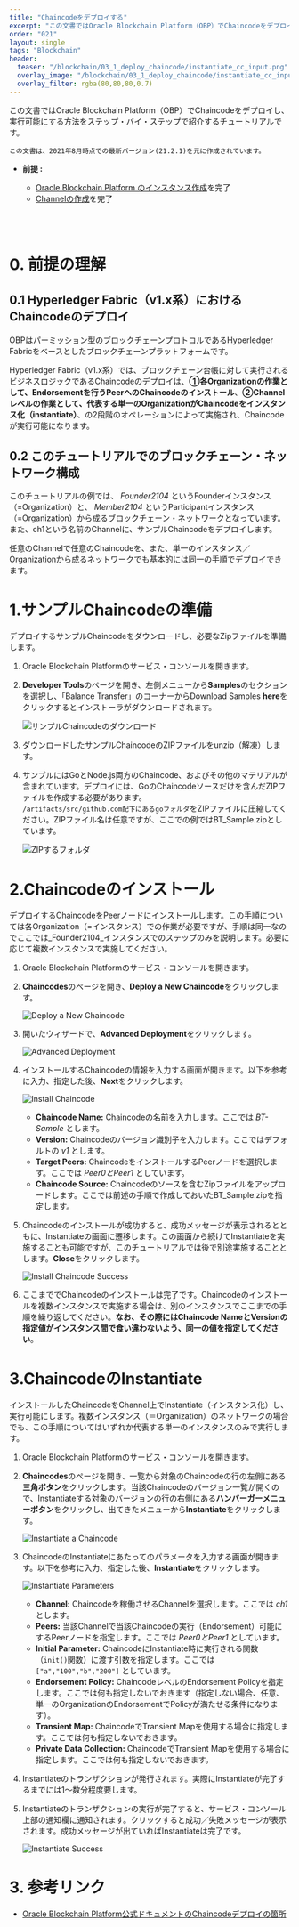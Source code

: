 ```yaml
---
title: "Chaincodeをデプロイする"
excerpt: "この文書ではOracle Blockchain Platform（OBP）でChaincodeをデプロイし、実行可能にする方法を説明します。"
order: "021"
layout: single
tags: "Blockchain"
header:
  teaser: "/blockchain/03_1_deploy_chaincode/instantiate_cc_input.png"
  overlay_image: "/blockchain/03_1_deploy_chaincode/instantiate_cc_input.png"
  overlay_filter: rgba(80,80,80,0.7)
---
```


この文書ではOracle Blockchain Platform（OBP）でChaincodeをデプロイし、実行可能にする方法をステップ・バイ・ステップで紹介するチュートリアルです。

```
この文書は、2021年8月時点での最新バージョン(21.2.1)を元に作成されています。
```

- **前提 :**

  - [Oracle Blockchain Platform のインスタンス作成](../01_1_create_instance/)を完了
  - [Channelの作成](../02_1_create_channel/)を完了

<br>
<br>

# 0. 前提の理解

## 0.1 Hyperledger Fabric（v1.x系）におけるChaincodeのデプロイ

OBPはパーミッション型のブロックチェーンプロトコルであるHyperledger Fabricをベースとしたブロックチェーンプラットフォームです。

Hyperledger Fabric（v1.x系）では、ブロックチェーン台帳に対して実行されるビジネスロジックであるChaincodeのデプロイは、**①各Organizationの作業として、Endorsementを行うPeerへのChaincodeのインストール**、**②Channelレベルの作業として、代表する単一のOrganizationがChaincodeをインスタンス化（instantiate）**、の2段階のオペレーションによって実施され、Chaincodeが実行可能になります。

## 0.2 このチュートリアルでのブロックチェーン・ネットワーク構成

このチュートリアルの例では、 _Founder2104_ というFounderインスタンス（=Organization）と、 _Member2104_ というParticipantインスタンス（=Organization）から成るブロックチェーン・ネットワークとなっています。また、ch1という名前のChannelに、サンプルChaincodeをデプロイします。

任意のChannelで任意のChaincodeを、また、単一のインスタンス／Organizationから成るネットワークでも基本的には同一の手順でデプロイできます。

# 1.サンプルChaincodeの準備

デプロイするサンプルChaincodeをダウンロードし、必要なZipファイルを準備します。

1. Oracle Blockchain Platformのサービス・コンソールを開きます。

1. **Developer Tools**のページを開き、左側メニューから**Samples**のセクションを選択し、「Balance Transfer」のコーナーからDownload Samples **here**をクリックするとインストーラがダウンロードされます。

    ![サンプルChaincodeのダウンロード](download_sample_cc.png)

1. ダウンロードしたサンプルChaincodeのZIPファイルをunzip（解凍）します。

1. サンプルにはGoとNode.js両方のChaincode、およびその他のマテリアルが含まれています。デプロイには、GoのChaincodeソースだけを含んだZIPファイルを作成する必要があります。<br>
`/artifacts/src/github.com配下にあるgoフォルダ`をZIPファイルに圧縮してください。ZIPファイル名は任意ですが、ここでの例ではBT_Sample.zipとしています。

    ![ZIPするフォルダ](zip_target_folder.png)

# 2.Chaincodeのインストール

デプロイするChaincodeをPeerノードにインストールします。この手順については各Organization（=インスタンス）での作業が必要ですが、手順は同一なのでここでは_Founder2104_インスタンスでのステップのみを説明します。必要に応じて複数インスタンスで実施してください。

1. Oracle Blockchain Platformのサービス・コンソールを開きます。

1. **Chaincodes**のページを開き、**Deploy a New Chaincode**をクリックします。

    ![Deploy a New Chaincode](deploy_cc.png)

1. 開いたウィザードで、**Advanced Deployment**をクリックします。

    ![Advanced Deployment](deploy_cc_advance.png)

1. インストールするChaincodeの情報を入力する画面が開きます。以下を参考に入力、指定した後、**Next**をクリックします。

    ![Install Chaincode](deploy_cc_install.png)

    - **Chaincode Name:** Chaincodeの名前を入力します。ここでは _BT-Sample_ とします。
    - **Version:** Chaincodeのバージョン識別子を入力します。ここではデフォルトの _v1_ とします。
    - **Target Peers:** ChaincodeをインストールするPeerノードを選択します。ここでは _Peer0とPeer1_ としています。
    - **Chaincode Source:** Chaincodeのソースを含むZipファイルをアップロードします。ここでは前述の手順で作成しておいたBT_Sample.zipを指定します。

1. Chaincodeのインストールが成功すると、成功メッセージが表示されるとともに、Instantiateの画面に遷移します。この画面から続けてInstantiateを実施することも可能ですが、このチュートリアルでは後で別途実施することとします。**Close**をクリックします。

    ![Install Chaincode Success](deploy_cc_install_success.png)

1. ここまででChaincodeのインストールは完了です。Chaincodeのインストールを複数インスタンスで実施する場合は、別のインスタンスでここまでの手順を繰り返してください。**なお、その際にはChaincode NameとVersionの指定値がインスタンス間で食い違わないよう、同一の値を指定してください**。

# 3.ChaincodeのInstantiate

インストールしたChaincodeをChannel上でInstantiate（インスタンス化）し、実行可能にします。複数インスタンス（＝Organization）のネットワークの場合でも、この手順についてはいずれか代表する単一のインスタンスのみで実行します。

1. Oracle Blockchain Platformのサービス・コンソールを開きます。

1. **Chaincodes**のページを開き、一覧から対象のChaincodeの行の左側にある**三角ボタン**をクリックします。当該Chaincodeのバージョン一覧が開くので、Instantiateする対象のバージョンの行の右側にある**ハンバーガーメニューボタン**をクリックし、出てきたメニューから**Instantiate**をクリックします。

    ![Instantiate a Chaincode](instantiate_cc.png)

1. ChaincodeのInstantiateにあたってのパラメータを入力する画面が開きます。以下を参考に入力、指定した後、**Instantiate**をクリックします。

    ![Instantiate Parameters](instantiate_cc_input.png)

    - **Channel:** Chaincodeを稼働させるChannelを選択します。ここでは _ch1_ とします。
    - **Peers:** 当該Channelで当該Chaincodeの実行（Endorsement）可能にするPeerノードを指定します。ここでは _Peer0とPeer1_ としています。
    - **Initial Parameter:** ChaincodeにInstantiate時に実行される関数（`init()`関数）に渡す引数を指定します。ここでは `["a","100","b","200"]` としています。
    - **Endorsement Policy:** ChaincodeレベルのEndorsement Policyを指定します。ここでは何も指定しないでおきます（指定しない場合、任意、単一のOrganizationのEndorsementでPolicyが満たせる条件になります）。
    - **Transient Map:** ChaincodeでTransient Mapを使用する場合に指定します。ここでは何も指定しないでおきます。
    - **Private Data Collection:** ChaincodeでTransient Mapを使用する場合に指定します。ここでは何も指定しないでおきます。

1. Instantiateのトランザクションが発行されます。実際にInstantiateが完了するまでには1～数分程度要します。

1. Instantiateのトランザクションの実行が完了すると、サービス・コンソール上部の通知欄に通知されます。クリックすると成功／失敗メッセージが表示されます。成功メッセージが出ていればInstantiateは完了です。

    ![Instantiate Success](instantiate_cc_success.png)

# 3. 参考リンク

- [Oracle Blockchain Platform公式ドキュメントのChaincodeデプロイの箇所](https://docs.oracle.com/en/cloud/paas/blockchain-cloud/usingoci/deploy-and-manage-chaincodes.html)